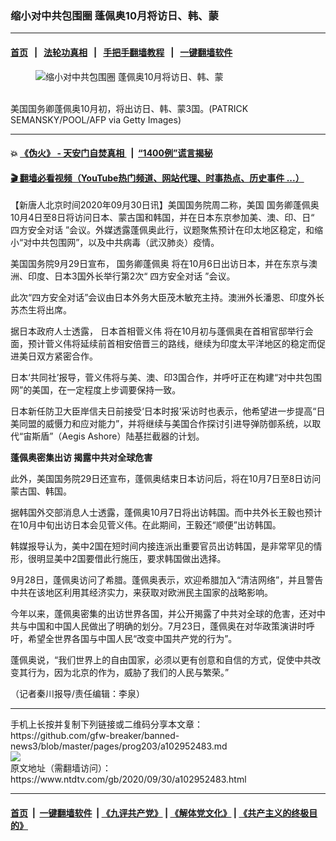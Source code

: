 ### 缩小对中共包围圈 蓬佩奥10月将访日、韩、蒙
------------------------

#### [首页](https://github.com/gfw-breaker/banned-news3/blob/master/README.md) &nbsp;&nbsp;|&nbsp;&nbsp; [法轮功真相](https://github.com/begood0513/basic/blob/master/README.md)  &nbsp;&nbsp;|&nbsp;&nbsp; [手把手翻墙教程](https://github.com/gfw-breaker/guides/wiki)  &nbsp;&nbsp;|&nbsp;&nbsp; [一键翻墙软件](https://github.com/gfw-breaker/nogfw/blob/master/README.md)  



<div><div class="featured_image">
 <figure>
  <img alt="缩小对中共包围圈 蓬佩奥10月将访日、韩、蒙" src="https://i.ntdtv.com/assets/uploads/2020/09/GettyImages-1228638614-800x450.jpg"/>
 </figure><br/>
 <span class="caption">
  美国国务卿蓬佩奥10月初，将出访日、韩、蒙3国。(PATRICK SEMANSKY/POOL/AFP via Getty Images)
 </span>
</div>
</div><hr/>

#### 💥 [《伪火》 - 天安门自焚真相 ](http://158.247.195.190:10000/videos/blog/weihuo.html)&nbsp; |&nbsp; [“1400例”谎言揭秘  ](http://158.247.195.190:10000/videos/blog/jiexi1400.html)

#### [ 🎬  翻墙必看视频（YouTube热门频道、网站代理、时事热点、历史事件 ...）](https://github.com/gfw-breaker/links/blob/master/banned.md)

<div><div class="post_content" itemprop="articleBody">
 <p>
  【新唐人北京时间2020年09月30日讯】美国国务院周二称，美国
  <ok href="https://www.ntdtv.com/gb/国务卿蓬佩奥.htm">
   国务卿蓬佩奥
  </ok>
  10月4日至8日将访问日本、蒙古国和韩国，并在日本东京参加美、澳、印、日“
  <ok href="https://www.ntdtv.com/gb/四方安全对话.htm">
   四方安全对话
  </ok>
  ”会议。外媒透露蓬佩奥此行，议题聚焦预计在印太地区稳定，和缩小“对中共包围网”，以及中共病毒（武汉肺炎）疫情。
 </p>
 <p>
  美国国务院9月29日宣布，
  <ok href="https://www.ntdtv.com/gb/国务卿蓬佩奥.htm">
   国务卿蓬佩奥
  </ok>
  将在10月6日出访日本，并在东京与澳洲、印度、日本3国外长举行第2次“
  <ok href="https://www.ntdtv.com/gb/四方安全对话.htm">
   四方安全对话
  </ok>
  ”会议。
 </p>
 <p>
  此次“四方安全对话”会议由日本外务大臣茂木敏充主持。澳洲外长潘恩、印度外长苏杰生将出席。
 </p>
 <p>
  据日本政府人士透露，
  <ok href="https://www.ntdtv.com/gb/日本首相菅义伟.htm">
   日本首相菅义伟
  </ok>
  将在10月初与蓬佩奥在首相官邸举行会面，预计菅义伟将延续前首相安倍晋三的路线，继续为印度太平洋地区的稳定而促进美日双方紧密合作。
 </p>
 <p>
  日本‘共同社’报导，菅义伟将与美、澳、印3国合作，并呼吁正在构建“对中共包围网”的美国，在一定程度上步调要保持一致。
 </p>
 <p>
  日本新任防卫大臣岸信夫日前接受‘日本时报’采访时也表示，他希望进一步提高“日美同盟的威慑力和应对能力”，并将继续与美国合作探讨引进导弹防御系统，以取代“宙斯盾”（Aegis Ashore）陆基拦截器的计划。
 </p>
 <p>
  <strong>
   蓬佩奥密集出访 揭露中共对全球危害
  </strong>
 </p>
 <p>
  此外，美国国务院29日还宣布，蓬佩奥结束日本访问后，将在10月7日至8日访问蒙古国、韩国。
 </p>
 <p>
  据韩国外交部消息人士透露，蓬佩奥10月7日将出访韩国。而中共外长王毅也预计在10月中旬出访日本会见菅义伟。在此期间，王毅还“顺便”出访韩国。
 </p>
 <p>
  韩媒报导认为，美中2国在短时间内接连派出重要官员出访韩国，是非常罕见的情形，很明显美中2国要借此行施压，要求韩国做出选择。
 </p>
 <p>
  9月28日，蓬佩奥访问了希腊。蓬佩奥表示，欢迎希腊加入“清洁网络”，并且警告中共在该地区利用其经济实力，来获取对欧洲民主国家的战略影响。
 </p>
 <p>
  今年以来，蓬佩奥密集的出访世界各国，并公开揭露了中共对全球的危害，还对中共与中国和中国人民做出了明确的划分。7月23日，蓬佩奥在对华政策演讲时呼吁，希望全世界各国与中国人民“改变中国共产党的行为”。
 </p>
 <p>
  蓬佩奥说，“我们世界上的自由国家，必须以更有创意和自信的方式，促使中共改变其行为，因为北京的作为，威胁了我们的人民与繁荣。”
 </p>
 <p>
  （记者秦川报导/责任编辑：李泉）
 </p>
 <div class="single_ad">
 </div>
</div>
</div>
<hr/>
手机上长按并复制下列链接或二维码分享本文章：<br/>
https://github.com/gfw-breaker/banned-news3/blob/master/pages/prog203/a102952483.md <br/>
<a href='https://github.com/gfw-breaker/banned-news3/blob/master/pages/prog203/a102952483.md'><img src='https://github.com/gfw-breaker/banned-news3/blob/master/pages/prog203/a102952483.md.png'/></a> <br/>
原文地址（需翻墙访问）：https://www.ntdtv.com/gb/2020/09/30/a102952483.html


------------------------
#### [首页](https://github.com/gfw-breaker/banned-news3/blob/master/README.md) &nbsp;|&nbsp; [一键翻墙软件](https://github.com/gfw-breaker/nogfw/blob/master/README.md) &nbsp;| [《九评共产党》](https://github.com/gfw-breaker/9ping.md/blob/master/README.md#九评之一评共产党是什么) | [《解体党文化》](https://github.com/gfw-breaker/jtdwh.md/blob/master/README.md) | [《共产主义的终极目的》](https://github.com/gfw-breaker/gczydzjmd.md/blob/master/README.md)


<img src='http://gfw-breaker.win/banned-news3/pages/prog203/a102952483.md' width='0px' height='0px'/>